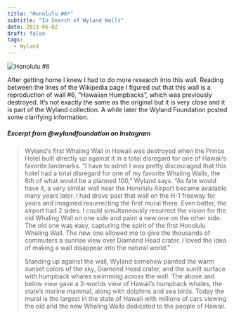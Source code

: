 ```yaml
---
title: "Honolulu #6*"
subtitle: "In Search of Wyland Walls"
date: 2013-06-02
draft: false
tags:
  - Wyland
---
```


![Honolulu #6](../images/06-honolulu.jpg)


After getting home I knew I had to do more research into this wall. Reading between the lines of the Wikipedia page I figured out that this wall is a reproduction of wall #6, “Hawaiian Humpbacks”, which was previously destroyed. It’s not exactly the same as the original but it is very close and it is part of the Wyland collection. A while later the Wyland Foundation posted some clarifying information.

#####  Excerpt from @wylandfoundation on Instagram

>Wyland’s first Whaling Wall in Hawaii was destroyed when the Prince Hotel built directly up against it in a total disregard for one of Hawaii’s favorite landmarks. “I have to admit I was pretty discouraged that this hotel had a total disregard for one of my favorite Whaling Walls, the 6th of what would be a planned 100,” Wyland says. “As fate would have it, a very similar wall near the Honolulu Airport became available many years later. I had drove past that wall on the H-1 freeway for years and imagined resurrecting the first mural there. Even better, the airport had 2 sides. I could simultaneously resurrect the vision for the old Whaling Wall on one side and paint a new one on the other side. The old one was easy, capturing the spirit of the first Honolulu Whaling Wall. The new one allowed me to give the thousands of commuters a sunrise view over Diamond Head crater. I loved the idea of making a wall disappear into the natural world.”
>
>Standing up against the wall, Wyland somehow painted the warm sunset colors of the sky, Diamond Head crater, and the sunlit surface with humpback whales swimming across the wall. The above and below view gave a 2-worlds view of Hawaii’s humpback whales, the state’s marine mammal, along with dolphins and sea birds. Today the mural is the largest in the state of Hawaii with millions of cars viewing the old and the new Whaling Walls dedicated to the people of Hawaii.
